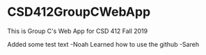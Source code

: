 # CSD412GroupCWebApp
This is Group C's Web App for CSD 412 Fall 2019

Added some test text -Noah
Learned how to use the github -Sareh

